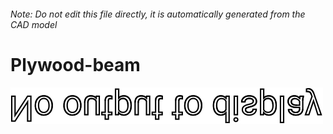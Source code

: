###### Note: Do not edit this file directly, it is automatically generated from the CAD model

# Plywood-beam

![](/project.svg)



 

